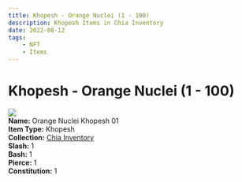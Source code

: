 ```yaml
---
title: Khopesh - Orange Nuclei (1 - 100)
description: Khopesh Items in Chia Inventory
date: 2022-08-12
tags:
    - NFT
    - Items
---
```


# Khopesh - Orange Nuclei (1 - 100)
<div class="item_thumbnail">
<img loading="lazy" src="https://jv2btzv3z6x3ms4ltnhd4lz2mczgsdmlrmwamktgyo6ttxq.arweave.net/TX-QZ5rvPr7-ZLi5_tOPi86YLJpDYuLLAYqZsO-9Od4"><br/>
<div><strong>Name:</strong> Orange Nuclei Khopesh 01</div>
<div><strong>Item Type:</strong> Khopesh</div>
<div><strong>Collection:</strong> <a href="https://www.spacescan.io/xch/nft/collection/col16fpva26fhdjp2echs3cr7c30gzl7qe67hu9grtsjcqldz354asjsyzp6wx">Chia Inventory</a></div>
<div><strong>Slash:</strong> 1</div>
<div><strong>Bash:</strong> 1</div>
<div><strong>Pierce:</strong> 1</div>
<div><strong>Constitution:</strong> 1</div>
</div>

